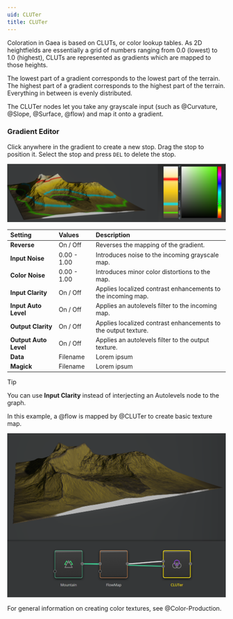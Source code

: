 ```yaml
---
uid: CLUTer
title: CLUTer
---
```


Coloration in Gaea is based on CLUTs, or color lookup tables. As 2D heightfields are essentially a grid of numbers ranging from 0.0 (lowest) to 1.0 (highest), CLUTs are represented as gradients which are mapped to those heights.

The lowest part of a gradient corresponds to the lowest part of the terrain. The highest part of a gradient corresponds to the highest part of the terrain. Everything in between is evenly distributed.

The CLUTer nodes let you take any grayscale input (such as @Curvature, @Slope, @Surface, @flow) and map it onto a gradient.

### Gradient Editor
Click anywhere in the gradient to create a new stop. Drag the stop to position it. Select the stop and press `DEL` to delete the stop.

![CLUTer](../../images/CLUT-sample.png)

| Setting               | Values      | Description                                                    |
| :-------------------- | :---------- | :------------------------------------------------------------- |
| **Reverse**           | On / Off    | Reverses the mapping of the gradient.                          |
| **Input Noise**       | 0.00 - 1.00 | Introduces noise to the incoming grayscale map.                |
| **Color Noise**       | 0.00 - 1.00 | Introduces minor color distortions to the map.                 |
| **Input Clarity**     | On / Off    | Applies localized contrast enhancements to the incoming map.   |
| **Input Auto Level**  | On / Off    | Applies an autolevels filter to the incoming map.              |
| **Output Clarity**    | On / Off    | Applies localized contrast enhancements to the output texture. |
| **Output Auto Level** | On / Off    | Applies an autolevels filter to the output texture.            |
| **Data**              | Filename    | Lorem ipsum                                                    |
| **Magick**            | Filename    | Lorem ipsum                                                    |


> [!TIP]
> You can use **Input Clarity** instead of interjecting an Autolevels node to the graph.

In this example, a @flow is mapped by @CLUTer to create basic texture map.

![CLUTer](../../images/CLUT-sample2.png)

For general information on creating color textures, see @Color-Production.
